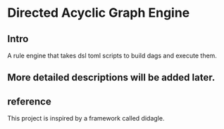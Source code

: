 # Directed Acyclic Graph Engine
## Intro
A rule engine that takes dsl toml scripts to build dags and execute them.

## More detailed descriptions will be added later.

## reference
This project is inspired by a framework called didagle.